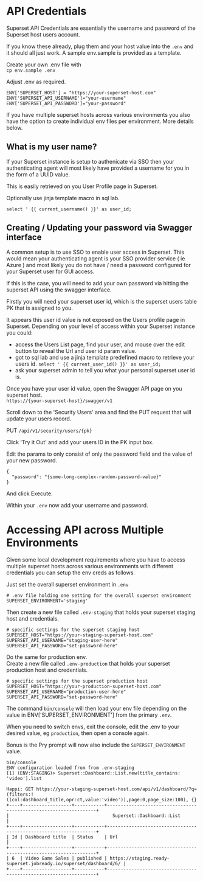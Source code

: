 # API Credentials

Superset API Credentials are essentially the username and password of the Superset host users account.

If you know these already, plug them and your host value into the `.env` and it should all just work.  A sample env.sample is provided as a template. 

Create your own .env file with  
`cp env.sample .env`

Adjust .env as required.
```
ENV['SUPERSET_HOST'] = "https://your-superset-host.com"
ENV['SUPERSET_API_USERNAME']="your-username"
ENV['SUPERSET_API_PASSWORD']="your-password"
```

If you have multiple superset hosts across various environments you also have the option
to create individual env files per environment.  More details below.

## What is my user name?

If your Superset instance is setup to authenicate via SSO then your authenticating agent will most likely have provided a username for you in the form of a UUID value.

This is easily retrieved on you User Profile page in Superset.

Optionally use jinja template macro in sql lab.

`select ' {{ current_username() }}' as user_id;`

## Creating / Updating your password via Swagger interface

A common setup is to use SSO to enable user access in Superset.  This would mean your authenticating agent is your SSO provider service ( ie Azure ) and most likely you do not have / need a password configured for your Superset user for GUI access.

If this is the case, you will need to add your own password via hitting the superset API using the swagger interface.

Firstly you will need your superset user id, which is the superset users table PK that is assigned to you.

It appears this user id value is not exposed on the Users profile page in Superset. Depending on your level of access within your Superset instance you could:
- access the Users List page, find your user, and mouse over the edit button to reveal the Url and user id param value.  
- got to sql lab and use a jinja template predefined macro to retrieve your users id.
`select ' {{ current_user_id() }}' as user_id;`
- ask your superset admin to tell you what your personal superset user id is.

Once you have your user id value, open the Swagger API page on you superset host.  
`https://{your-superset-host}/swagger/v1`

Scroll down to the 'Security Users' area and find the PUT request that will update your users record.

PUT `/api/v1/security/users/{pk}`

Click 'Try it Out' and add your users ID in the PK input box.  

Edit the params to only consist of only the password field and the value of your new password.  

```
{
  "password": "{some-long-complex-random-password-value}"
}
```

And click Execute.

Within your `.env` now add your username and password.

# Accessing API across Multiple Environments

Given some local development requirements where you have to access multiple superset hosts across various environments with different credentials you can setup the env creds as follows.

Just set the overall superset environment in `.env`

```
# .env file holding one setting for the overall superset environment
SUPERSET_ENVIRONMENT='staging'
```

Then create a new file called `.env-staging` that holds your superset staging host and credentials.

```
# specific settings for the superset staging host
SUPERSET_HOST="https://your-staging-superset-host.com"
SUPERSET_API_USERNAME="staging-user-here"
SUPERSET_API_PASSWORD="set-password-here"
```

Do the same for production env.  
Create a new file called `.env-production` that holds your superset production host and credentials.

```
# specific settings for the superset production host
SUPERSET_HOST="https://your-production-superset-host.com"
SUPERSET_API_USERNAME="production-user-here"
SUPERSET_API_PASSWORD="set-password-here"
```

The command `bin/console` will then load your env file depending on the value in ENV['SUPERSET_ENVIRONMENT'] from the primary `.env`.

When you need to switch envs, exit the console, edit the .env to your desired value, eg `production`, then open a console again.

Bonus is the Pry prompt will now also include the `SUPERSET_ENVIRONMENT` value.

```
bin/console
ENV configuration loaded from from .env-staging
[1] (ENV:STAGING)> Superset::Dashboard::List.new(title_contains: 'video').list

Happi: GET https://your-staging-superset-host.com/api/v1/dashboard/?q=(filters:!((col:dashboard_title,opr:ct,value:'video')),page:0,page_size:100), {}
+----+------------------+-----------+------------------------------------------------------------------+
|                                      Superset::Dashboard::List                                       |
+----+------------------+-----------+------------------------------------------------------------------+
| Id | Dashboard title  | Status    | Url                                                              |
+----+------------------+-----------+------------------------------------------------------------------+
| 6  | Video Game Sales | published | https://staging.ready-superset.jobready.io/superset/dashboard/6/ |
+----+------------------+-----------+------------------------------------------------------------------+
```




